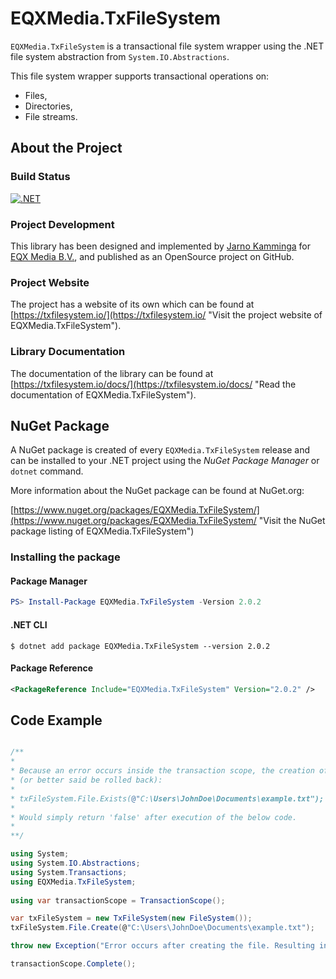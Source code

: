 # EQXMedia.TxFileSystem

`EQXMedia.TxFileSystem` is a transactional file system wrapper using the .NET file system abstraction from `System.IO.Abstractions`.

This file system wrapper supports transactional operations on:
*   Files,
*   Directories,
*   File streams.

## About the Project

### Build Status
[![.NET](https://github.com/eqxmedianl/EQXMedia.TxFileSystem/actions/workflows/dotnet.yml/badge.svg?branch=dev)](https://github.com/eqxmedianl/EQXMedia.TxFileSystem/actions/workflows/dotnet.yml)

### Project Development

This library has been designed and implemented by [Jarno Kamminga](https://www.linkedin.com/in/jarnokamminga/ "Visit the profile of Jarno Kamminga on LinkedIn") for [EQX Media B.V.](https://www.eqx-media.nl "Visit the website of EQX Media B.V."), and published as an OpenSource project on GitHub.

### Project Website

The project has a website of its own which can be found at [https://txfilesystem.io/](https://txfilesystem.io/ "Visit the project website of EQXMedia.TxFileSystem").

### Library Documentation

The documentation of the library can be found at [https://txfilesystem.io/docs/](https://txfilesystem.io/docs/ "Read the documentation of EQXMedia.TxFileSystem").

## NuGet Package

A NuGet package is created of every `EQXMedia.TxFileSystem` release and can be installed to your .NET project using the *NuGet Package Manager* or `dotnet` command.

More information about the NuGet package can be found at NuGet.org:

[https://www.nuget.org/packages/EQXMedia.TxFileSystem/](https://www.nuget.org/packages/EQXMedia.TxFileSystem/ "Visit the NuGet package listing of EQXMedia.TxFileSystem")

### Installing the package

#### Package Manager
```powershell
PS> Install-Package EQXMedia.TxFileSystem -Version 2.0.2
```

#### .NET CLI
```
$ dotnet add package EQXMedia.TxFileSystem --version 2.0.2
```

#### Package Reference
```xml
<PackageReference Include="EQXMedia.TxFileSystem" Version="2.0.2" />
```

## Code Example

```csharp

/**
*
* Because an error occurs inside the transaction scope, the creation of the file will not take place
* (or better said be rolled back):
*
* txFileSystem.File.Exists(@"C:\Users\JohnDoe\Documents\example.txt");
*
* Would simply return 'false' after execution of the below code.
*
**/

using System;
using System.IO.Abstractions;
using System.Transactions;
using EQXMedia.TxFileSystem;
    
using var transactionScope = TransactionScope();

var txFileSystem = new TxFileSystem(new FileSystem());
txFileSystem.File.Create(@"C:\Users\JohnDoe\Documents\example.txt");

throw new Exception("Error occurs after creating the file. Resulting in the creation to be rolled back.");

transactionScope.Complete();

```
